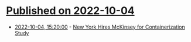 # [Published on 2022-10-04](index.md)

* [2022-10-04, 15:20:00](https://news.slashdot.org/story/22/10/04/1054250/new-york-hires-mckinsey-for-containerization-study?utm_source=rss1.0mainlinkanon&utm_medium=feed) - [New York Hires McKinsey for Containerization Study](https://news.slashdot.org/story/22/10/04/1054250/new-york-hires-mckinsey-for-containerization-study?utm_source=rss1.0mainlinkanon&utm_medium=feed)
